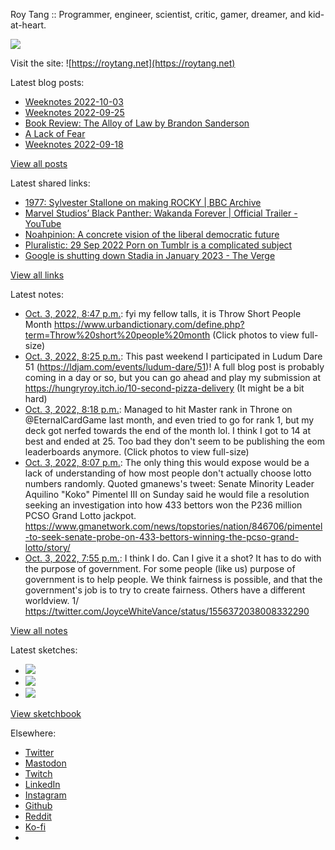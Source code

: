 Roy Tang :: Programmer, engineer, scientist, critic, gamer, dreamer, and kid-at-heart.

![](https://roytang.net/static/img/profile.jpg)

Visit the site: ![https://roytang.net](https://roytang.net)

Latest blog posts:

- [Weeknotes 2022-10-03](https://roytang.net/2022/10/weeknotes-10-03/)
- [Weeknotes 2022-09-25](https://roytang.net/2022/09/weeknotes-09-25/)
- [Book Review: The Alloy of Law by Brandon Sanderson](https://roytang.net/2022/09/alloy-of-law/)
- [A Lack of Fear](https://roytang.net/2022/09/lack-of-fear/)
- [Weeknotes 2022-09-18](https://roytang.net/2022/09/weeknotes-09-18/)

[View all posts](https://roytang.net/blog)

Latest shared links:

- [1977: Sylvester Stallone on making ROCKY | BBC Archive](https://roytang.net/2022/10/f18c1e60d3a7463a56f2515780514f57/)
- [Marvel Studios’ Black Panther: Wakanda Forever | Official Trailer - YouTube](https://roytang.net/2022/10/c00c0e0ee8a446d68484205d39f98b5b/)
- [Noahpinion: A concrete vision of the liberal democratic future](https://roytang.net/2022/10/49598f3230e7f130c1860fa83cd4b049/)
- [Pluralistic: 29 Sep 2022 Porn on Tumblr is a complicated subject](https://roytang.net/2022/10/3145ad0bc069c3297c1820651b9fa3e8/)
- [Google is shutting down Stadia in January 2023 - The Verge](https://roytang.net/2022/10/b22c9435acd44533d9ba97ca54e3d9f7/)

[View all links](https://roytang.net/links)

Latest notes:

- [Oct. 3, 2022, 8:47 p.m.](https://roytang.net/2022/10/1576916824968814593/): fyi my fellow talls, it is Throw Short People Month https://www.urbandictionary.com/define.php?term=Throw%20short%20people%20month (Click photos to view full-size)
- [Oct. 3, 2022, 8:25 p.m.](https://roytang.net/2022/10/1576911381135519745/): This past weekend I participated in Ludum Dare 51 (https://ldjam.com/events/ludum-dare/51)! A full blog post is probably coming in a day or so, but you can go ahead and play my submission at https://hungryroy.itch.io/10-second-pizza-delivery (It might be a bit hard)
- [Oct. 3, 2022, 8:18 p.m.](https://roytang.net/2022/10/1576909576313528320/): Managed to hit Master rank in Throne on @EternalCardGame last month, and even tried to go for rank 1, but my deck got nerfed towards the end of the month lol. I think I got to 14 at best and ended at 25. Too bad they don&#x27;t seem to be publishing the eom leaderboards anymore. (Click photos to view full-size)
- [Oct. 3, 2022, 8:07 p.m.](https://roytang.net/2022/10/1576906681661161474/): The only thing this would expose would be a lack of understanding of how most people don&#x27;t actually choose lotto numbers randomly. Quoted gmanews&#x27;s tweet: Senate Minority Leader Aquilino &quot;Koko&quot; Pimentel III on Sunday said he would file a resolution seeking an investigation into how 433 bettors won the P236 million PCSO Grand Lotto jackpot. https://www.gmanetwork.com/news/topstories/nation/846706/pimentel-to-seek-senate-probe-on-433-bettors-winning-the-pcso-grand-lotto/story/
- [Oct. 3, 2022, 7:55 p.m.](https://roytang.net/2022/10/1576903743593140225/): I think I do. Can I give it a shot? It has to do with the purpose of government. For some people (like us) purpose of government is to help people. We think fairness is possible, and that the government&#x27;s job is to try to create fairness. Others have a different worldview. 1/ https://twitter.com/JoyceWhiteVance/status/1556372038008332290

[View all notes](https://roytang.net/notes)

Latest sketches:


- ![](https://roytang.net/media/cache/8b/b5/8bb546ee9b7c39665a6fa8d84b40f6c7.jpg)
- ![](https://roytang.net/media/cache/12/60/1260736fe21c5cfd96c1c0b6f467475e.jpg)
- ![](https://roytang.net/media/cache/71/25/7125fc96d9db296bc5f16306d33cc459.jpg)

[View sketchbook](https://roytang.net/albums/sketchbook)


Elsewhere:

- [Twitter](https://twitter.com/roytang)
- [Mastodon](https://mastodon.technology/@roytang)
- [Twitch](https://twitch.tv/twitchyroy)
- [LinkedIn](https://www.linkedin.com/in/roytang)
- [Instagram](https://instagram.com/roytang0400)
- [Github](https://github.com/roytang)
- [Reddit](https://reddit.com/u/hungryroy)
- [Ko-fi](https://ko-fi.com/roytang)
- [](mailto:hello@roytang.net)